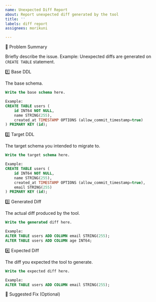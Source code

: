 ```yaml
---
name: Unexpected Diff Report
about: Report unexpected diff generated by the tool
title: ''
labels: diff report
assignees: morikuni

---
```


📝 Problem Summary

Briefly describe the issue.
Example: Unexpected diffs are generated on `CREATE TABLE` statement.

1️⃣ Base DDL

The base schema.

```sql
Write the base schema here.

Example:
CREATE TABLE users (
    id INT64 NOT NULL,
    name STRING(255),
    created_at TIMESTAMP OPTIONS (allow_commit_timestamp=true)
) PRIMARY KEY (id);
```

2️⃣ Target DDL

The target schema you intended to migrate to.

```sql
Write the target schema here.

Example:
CREATE TABLE users (
    id INT64 NOT NULL,
    name STRING(255),
    created_at TIMESTAMP OPTIONS (allow_commit_timestamp=true),
    email STRING(255)
) PRIMARY KEY (id);
```

3️⃣ Generated Diff

The actual diff produced by the tool.

```sql
Write the generated diff here.

Example:
ALTER TABLE users ADD COLUMN email STRING(255);
ALTER TABLE users ADD COLUMN age INT64;
```

4️⃣ Expected Diff

The diff you expected the tool to generate.

```sql
Write the expected diff here.

Example:
ALTER TABLE users ADD COLUMN email STRING(255);
```

📌 Suggested Fix (Optional)

<!-- 
If you have any idea about the potential cause or a suggested fix, describe it here.
-->
